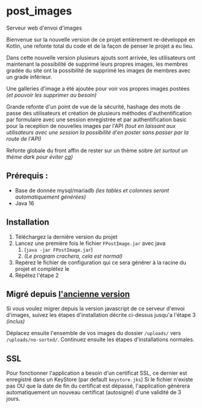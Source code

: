 # post_images
Serveur web d'envoi d'images

Bienvenue sur la nouvelle version de ce projet entièrement re-développé en Kotlin,
une refonte total du code et de la façon de penser le projet a eu lieu.

Dans cette nouvelle version plusieurs ajouts sont arrivée, les utilisateurs 
ont maintenant la possibilité de supprimé leurs propres images, les membres gradée du site ont
la possibilité de supprimé les images de membres avec un grade inférieur.

Une galleries d'image a été ajoutée pour voir vos propres images postées 
*(et pouvoir les supprimer au besoin)*

Grande refonte d'un point de vue de la sécurité, hashage des mots de passe des utilisateurs et
création de plusieurs méthodes d'authentification par formulaire avec une session enregistrée 
et par authentification basic pour la reception de nouvelles images par l'API 
*(tout en laissant aux utilisateurs avec une session la possibilité d'en poster sans 
passer par la route de l'API)*

Refonte globale du front affin de rester sur un thème sobre 
*(et surtout un thème dark pour éviter [ça](https://freezlex.com/flashbang))*

## Prérequis :

- Base de donnée mysql/mariadb *(les tables et colonnes seront automatiquement générées)*
- Java 16

## Installation

1. Téléchargez la dernière version du projet
2. Lancez une première fois le fichier `FPostImage.jar` avec java 
   1. (`java -jar FPostImage.jar`) 
   2. *(Le program crachera, cela est normal)*
3. Repérez le fichier de configuration qui ce sera générer à la racine du projet et complétez le
4. Répétez l'étape 2

## Migré depuis [l'ancienne version](https://github.com/OcelusPRO/post_images/tree/Archives_JS-Express)

Si vous voulez migrer depuis la version javascript de ce serveur d'envoi d'images, 
suivez les étapes d'installation décrite ci-dessus jusqu'a l'étape 3 *(inclus)*

Déplacez ensuite l'ensemble de vos images du dossier `/uploads/` vers `/uploads/no-sorted/`.
Continuez ensuite les étapes d'installations normales.

## SSL

Pour fonctionner l'application a besoin d'un certificat SSL, ce dernier est enregistré dans un KeyStore 
(par default `keystore.jks`) 
Si le fichier n'existe pas OU que la date de fin du certificat est dépassé, l'application génèrera automatiquement
un nouveau certificat (autosigné) d'une validité de 3 jours.